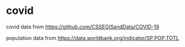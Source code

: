# covid

covid data from https://github.com/CSSEGISandData/COVID-19

population data from https://data.worldbank.org/indicator/SP.POP.TOTL
